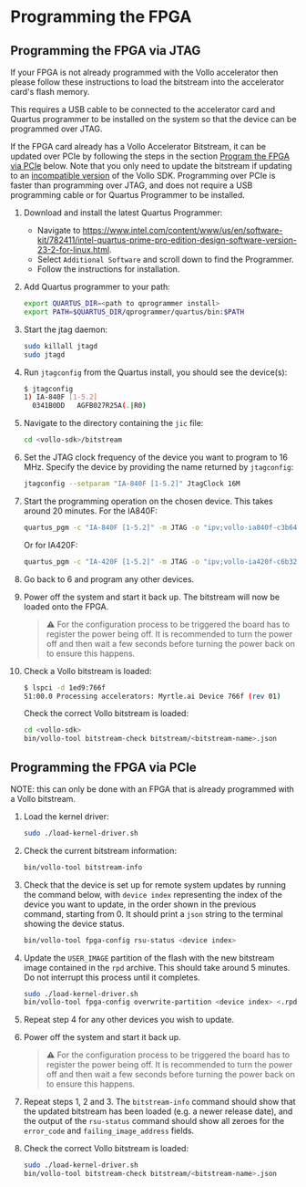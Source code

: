 # Programming the FPGA

## Programming the FPGA via JTAG

If your FPGA is not already programmed with the Vollo accelerator then please
follow these instructions to load the bitstream into the accelerator card's
flash memory.

This requires a USB cable to be connected to the accelerator card and Quartus
programmer to be installed on the system so that the device can be programmed
over JTAG.

If the FPGA card already has a Vollo Accelerator Bitstream, it can be updated
over PCIe by following the steps in the section [Program the FPGA via
PCIe](#programming-the-fpga-via-pcie) below.
Note that you only need to update the bitstream if updating to an [incompatible
version](versions.md#version-compatibility) of the Vollo SDK.
Programming over PCIe is faster than programming over JTAG, and does not
require a USB programming cable or for Quartus Programmer to be installed.

1. Download and install the latest Quartus Programmer:

    - Navigate to
      <https://www.intel.com/content/www/us/en/software-kit/782411/intel-quartus-prime-pro-edition-design-software-version-23-2-for-linux.html>.
    - Select `Additional Software` and scroll down to find the Programmer.
    - Follow the instructions for installation.

2. Add Quartus programmer to your path:

    ```sh
    export QUARTUS_DIR=<path to qprogrammer install>
    export PATH=$QUARTUS_DIR/qprogrammer/quartus/bin:$PATH
    ```

3. Start the jtag daemon:

    ```sh
    sudo killall jtagd
    sudo jtagd
    ```

4. Run `jtagconfig` from the Quartus install, you should see the device(s):

    ```sh
    $ jtagconfig
    1) IA-840F [1-5.2]
      0341B0DD   AGFB027R25A(.|R0)
    ```

5. Navigate to the directory containing the `jic` file:

    ```sh
    cd <vollo-sdk>/bitstream
    ```

6. Set the JTAG clock frequency of the device you want to program to 16 MHz.
    Specify the device by providing the name returned by `jtagconfig`:

    ```sh
    jtagconfig --setparam "IA-840F [1-5.2]" JtagClock 16M
    ```

7. Start the programming operation on the chosen device. This takes around 20
    minutes. For the IA840F:

    ```sh
    quartus_pgm -c "IA-840F [1-5.2]" -m JTAG -o "ipv;vollo-ia840f-c3b64.jic"
    ```

    Or for IA420F:

    ```sh
    quartus_pgm -c "IA-420F [1-5.2]" -m JTAG -o "ipv;vollo-ia420f-c6b32.jic"
    ```

8. Go back to 6 and program any other devices.

9. Power off the system and start it back up. The bitstream will now be loaded
    onto the FPGA.

    > :warning: For the configuration process to be triggered the board has to register
    > the power being off. It is recommended to turn the power off and then wait
    > a few seconds before turning the power back on to ensure this happens.

10. Check a Vollo bitstream is loaded:

    ```sh
    $ lspci -d 1ed9:766f
    51:00.0 Processing accelerators: Myrtle.ai Device 766f (rev 01)
    ```

    Check the correct Vollo bitstream is loaded:

    ```sh
    cd <vollo-sdk>
    bin/vollo-tool bitstream-check bitstream/<bitstream-name>.json
    ```

## Programming the FPGA via PCIe

NOTE: this can only be done with an FPGA that is already programmed with a Vollo bitstream.

1. Load the kernel driver:

   ```sh
   sudo ./load-kernel-driver.sh
   ```

2. Check the current bitstream information:

   ```sh
   bin/vollo-tool bitstream-info
   ```

3. Check that the device is set up for remote system updates by running the
   command below, with `device index` representing the index of the device you
   want to update, in the order shown in the previous command, starting from 0.
   It should print a `json` string to the terminal showing the device status.

   ```sh
   bin/vollo-tool fpga-config rsu-status <device index>
   ```

4. Update the `USER_IMAGE` partition of the flash with the new bitstream image
   contained in the `rpd` archive. This should take around 5 minutes. Do not
   interrupt this process until it completes.

   ```sh
   sudo ./load-kernel-driver.sh
   bin/vollo-tool fpga-config overwrite-partition <device index> <.rpd.tar.gz file> USER_IMAGE
   ```

5. Repeat step 4 for any other devices you wish to update.

6. Power off the system and start it back up.

   > :warning: For the configuration process to be triggered the board has to register
   > the power being off. It is recommended to turn the power off and then wait
   > a few seconds before turning the power back on to ensure this happens.

7. Repeat steps 1, 2 and 3. The `bitstream-info` command should show that the
   updated bitstream has been loaded (e.g. a newer release date), and the output
   of the `rsu-status` command should show all zeroes for the `error_code` and
   `failing_image_address` fields.

8. Check the correct Vollo bitstream is loaded:

   ```sh
   sudo ./load-kernel-driver.sh
   bin/vollo-tool bitstream-check bitstream/<bitstream-name>.json
   ```
